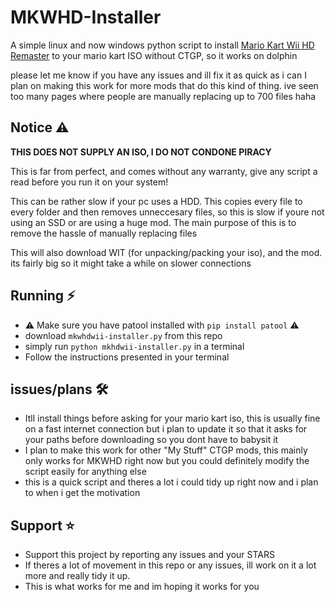 # MKWHD-Installer
A simple linux and now windows python script to install [Mario Kart Wii HD Remaster](https://gamebanana.com/mods/49179) to your mario kart ISO without CTGP, so it works on dolphin

please let me know if you have any issues and ill fix it as quick as i can
I plan on making this work for more mods that do this kind of thing. ive seen too many pages where people are manually replacing up to 700 files haha

## Notice ⚠️

**THIS DOES NOT SUPPLY AN ISO, I DO NOT CONDONE PIRACY**


This is far from perfect, and comes without any warranty, give any script a read before you run it on your system!

This can be rather slow if your pc uses a HDD. This copies every file to every folder and then removes unneccesary files, so this is slow if youre not using an SSD or are using a huge mod. 
The main purpose of this is to remove the hassle of manually replacing files

This will also download WIT (for unpacking/packing your iso), and the mod. its fairly big so it might take a while on slower connections



## Running :zap:

- ⚠️ Make sure you have patool installed with ``pip install patool`` ⚠️
- download `mkwhdwii-installer.py` from this repo
- simply run ``python mkhdwii-installer.py`` in a terminal
- Follow the instructions presented in your terminal



## issues/plans 🛠️

- Itll install things before asking for your mario kart iso, this is usually fine on a fast internet connection but i plan to update it so that it asks for your paths before downloading so you dont have to babysit it
- I plan to make this work for other "My Stuff" CTGP mods, this mainly only works for MKWHD right now but you could definitely modify the script easily for anything else
- this is a quick script and theres a lot i could tidy up right now and i plan to when i get the motivation


## Support ⭐

- Support this project by reporting any issues and your STARS 
- If theres a lot of movement in this repo or any issues, ill work on it a lot more and really tidy it up.
- This is what works for me and im hoping it works for you
